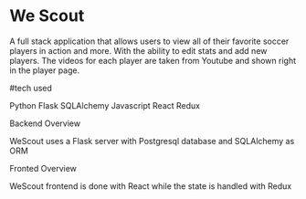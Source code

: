 # We Scout

A full stack application that allows users to view all of their favorite soccer players in action and more.  With the ability to edit stats and add new players.  The videos for each player are taken from Youtube and shown right in the player page.


#tech used

Python
Flask
SQLAlchemy
Javascript
React
Redux  

Backend Overview

WeScout uses a Flask server with Postgresql database and SQLAlchemy as ORM

Fronted Overview

WeScout frontend is done with React while the state is handled with Redux



